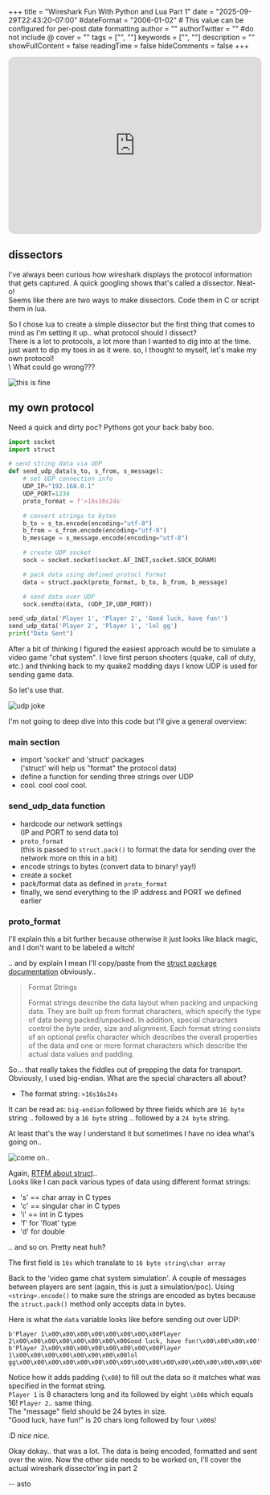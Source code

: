 +++
title = "Wireshark Fun With Python and Lua Part 1"
date = "2025-09-29T22:43:20-07:00"
#dateFormat = "2006-01-02" # This value can be configured for per-post date formatting
author = ""
authorTwitter = "" #do not include @
cover = ""
tags = ["", ""]
keywords = ["", ""]
description = ""
showFullContent = false
readingTime = false
hideComments = false
+++
<iframe data-testid="embed-iframe" style="border-radius:12px" src="https://open.spotify.com/embed/track/5aDYAqdhQXZwm3Y3mWj62U?utm_source=generator" width="100%" height="352" frameBorder="0" allowfullscreen="" allow="autoplay; clipboard-write; encrypted-media; fullscreen; picture-in-picture" loading="lazy"></iframe>

## dissectors

I've always been curious how wireshark displays the protocol information that gets captured. A quick googling shows that's called a dissector.
Neat-o! \
Seems like there are two ways to make dissectors. Code them in C or script them in lua.

So I chose lua to create a simple dissector but the first thing that comes to mind as I'm setting it up.. what protocol should I dissect?\
There is a lot to protocols, a lot more than I wanted to dig into at the time. just want to dip my toes in as it were. so, I thought to myself, let's make my own protocol! \
\ 
What could go wrong???

![this is fine](https://i.imgur.com/hpz3eWS.jpeg)

## my own protocol
Need a quick and dirty poc? Pythons got your back baby boo.

```python
import socket
import struct

# send string data via UDP
def send_udp_data(s_to, s_from, s_message):
    # set UDP connection info
    UDP_IP="192.168.0.1"
    UDP_PORT=1234
    proto_format = f'>16s16s24s'

    # convert strings to bytes
    b_to = s_to.encode(encoding="utf-8")
    b_from = s_from.encode(encoding="utf-8")
    b_message = s_message.encode(encoding="utf-8")

    # create UDP socket
    sock = socket.socket(socket.AF_INET,socket.SOCK_DGRAM)

    # pack data using defined protocl format
    data = struct.pack(proto_format, b_to, b_from, b_message)

    # send data over UDP
    sock.sendto(data, (UDP_IP,UDP_PORT))

send_udp_data('Player 1', 'Player 2', 'Good luck, have fun!')
send_udp_data('Player 2', 'Player 1', 'lol gg')
print("Data Sent")

```

After a bit of thinking I figured the easiest approach would be to simulate a video game "chat system". I love first person shooters (quake, call of duty, etc.) and thinking back to my quake2 modding days I know UDP is used for sending game data.

So let's use that.

![udp joke](https://img-9gag-fun.9cache.com/photo/aqNXRp7_700bwp.webp)

I'm not going to deep dive into this code but I'll give a general overview:

### main section
- import 'socket' and 'struct' packages\
('struct' will help us "format" the protocol data)
- define a function for sending three strings over UDP
- cool. cool cool cool.

### send_udp_data function
- hardcode our network settings\
(IP and PORT to send data to)
- `proto_format`\
(this is passed to `struct.pack()` to format the data for sending over the network more on this in a bit)
- encode strings to bytes (convert data to binary! yay!)
- create a socket
- pack/format data as defined in `proto_format`
- finally, we send everything to the IP address and PORT we defined earlier

### proto_format

I'll explain this a bit further because otherwise it just looks like black magic, and I don't want to be labeled a witch!

.. and by explain I mean I'll copy/paste from the [struct package documentation](https://docs.python.org/3/library/struct.html) obviously..

> Format Strings
>
> Format strings describe the data layout when packing and unpacking data. They are built up from format characters, which specify the type of data being packed/unpacked. In addition, special characters control the byte order, size and alignment. Each format string consists of an optional prefix character which describes the overall properties of the data and one or more format characters which describe the actual data values and padding.

So... that really takes the fiddles out of prepping the data for transport. Obviously, I used big-endian. What are the special characters all about?

* The format string:
```>16s16s24s```

It can be read as: `big-endian` followed by three fields which are `16 byte` string .. followed by a `16 byte` string .. followed by a `24 byte` string.

At least that's the way I understand it but sometimes I have no idea what's going on..

![come on..](https://giffiles.alphacoders.com/361/36140.gif)

Again, [RTFM about struct](https://docs.python.org/3/library/struct.html#format-characters).. \
Looks like I can pack various types of data using different format strings:
- 's' == char array in C types
- 'c' == singular char in C types
- 'i' == int in C types
- 'f' for 'float' type
- 'd' for double

.. and so on. Pretty neat huh?

The first field is `16s` which translate to `16 byte string\char array`

Back to the 'video game chat system simulation'. A couple of messages between players are sent (again, this is just a simulation/poc). Using `<string>.encode()` to make sure the strings are encoded as bytes because the `struct.pack()` method only accepts data in bytes.

Here is what the `data` variable looks like before sending out over UDP:
```
b'Player 1\x00\x00\x00\x00\x00\x00\x00\x00Player 2\x00\x00\x00\x00\x00\x00\x00\x00Good luck, have fun!\x00\x00\x00\x00'
b'Player 2\x00\x00\x00\x00\x00\x00\x00\x00Player 1\x00\x00\x00\x00\x00\x00\x00\x00lol gg\x00\x00\x00\x00\x00\x00\x00\x00\x00\x00\x00\x00\x00\x00\x00\x00\x00\x00'
```
Notice how it adds padding (`\x00`) to fill out the data so it matches what was specified in the format string. \
`Player 1` is 8 characters long and its followed by eight `\x00`s which equals 16! `Player 2`.. same thing. \
The "message" field should be 24 bytes in size. \
"Good luck, have fun!" is 20 chars long followed by four `\x00`s!

:D *nice nice*.

Okay dokay.. that was a lot. The data is being encoded, formatted and sent over the wire. Now the other side needs to be worked on, I'll cover the actual wireshark dissector'ing in part 2

-- asto
